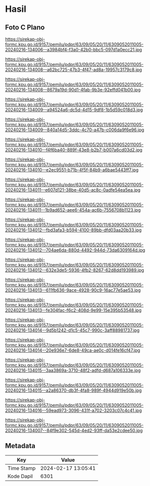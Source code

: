 # Hasil

## Foto C Plano

https://sirekap-obj-formc.kpu.go.id/9157/pemilu/pdpr/63/09/05/20/11/6309052011005-20240216-134006--a3984bf4-f3a0-42b0-bbc5-097d1a0ecc21.jpg

https://sirekap-obj-formc.kpu.go.id/9157/pemilu/pdpr/63/09/05/20/11/6309052011005-20240216-134008--a62bc725-47b3-4f47-ad8a-19957c3179c8.jpg

https://sirekap-obj-formc.kpu.go.id/9157/pemilu/pdpr/63/09/05/20/11/6309052011005-20240216-134008--8679a19d-90d1-4fab-9b3e-92effd041b00.jpg

https://sirekap-obj-formc.kpu.go.id/9157/pemilu/pdpr/63/09/05/20/11/6309052011005-20240216-134009--a94524a6-dc5d-4d15-9df8-1b5d59c018d3.jpg

https://sirekap-obj-formc.kpu.go.id/9157/pemilu/pdpr/63/09/05/20/11/6309052011005-20240216-134009--840a14d5-3ddc-4c70-a47b-c006da9f6e96.jpg

https://sirekap-obj-formc.kpu.go.id/9157/pemilu/pdpr/63/09/05/20/11/6309052011005-20240216-134010--f4f6ba40-889f-43e8-b2b7-b007a6cd03d2.jpg

https://sirekap-obj-formc.kpu.go.id/9157/pemilu/pdpr/63/09/05/20/11/6309052011005-20240216-134010--e2ec9551-b71b-4f5f-84b9-a6bae5443ff7.jpg

https://sirekap-obj-formc.kpu.go.id/9157/pemilu/pdpr/63/09/05/20/11/6309052011005-20240216-134011--e607d121-38be-40d5-ac8c-0adfe54ea5ea.jpg

https://sirekap-obj-formc.kpu.go.id/9157/pemilu/pdpr/63/09/05/20/11/6309052011005-20240216-134011--1b9ad652-aee6-454a-ac6b-7556708b1123.jpg

https://sirekap-obj-formc.kpu.go.id/9157/pemilu/pdpr/63/09/05/20/11/6309052011005-20240216-134012--fbd3afa3-b594-4100-89bb-dfd03aa20b33.jpg

https://sirekap-obj-formc.kpu.go.id/9157/pemilu/pdpr/63/09/05/20/11/6309052011005-20240216-134012--704ae6da-880d-4492-944d-73da6309164d.jpg

https://sirekap-obj-formc.kpu.go.id/9157/pemilu/pdpr/63/09/05/20/11/6309052011005-20240216-134012--632e3de5-5936-4fb2-8267-62d8dd193989.jpg

https://sirekap-obj-formc.kpu.go.id/9157/pemilu/pdpr/63/09/05/20/11/6309052011005-20240216-134013--611fb636-9ace-4928-90c9-16ac77e5ae53.jpg

https://sirekap-obj-formc.kpu.go.id/9157/pemilu/pdpr/63/09/05/20/11/6309052011005-20240216-134013--fe304fac-f6c2-408d-9e99-15e395b53548.jpg

https://sirekap-obj-formc.kpu.go.id/9157/pemilu/pdpr/63/09/05/20/11/6309052011005-20240216-134014--9d5b1242-d1c5-45c7-990c-3aff88981737.jpg

https://sirekap-obj-formc.kpu.go.id/9157/pemilu/pdpr/63/09/05/20/11/6309052011005-20240216-134014--20e936e7-6de8-49ca-ae0c-d014fe16cf47.jpg

https://sirekap-obj-formc.kpu.go.id/9157/pemilu/pdpr/63/09/05/20/11/6309052011005-20240216-134015--3aa3869a-3710-48f2-adfd-d687a106333e.jpg

https://sirekap-obj-formc.kpu.go.id/9157/pemilu/pdpr/63/09/05/20/11/6309052011005-20240216-134015--a2a86370-db3f-4fa8-989f-4944d919e50b.jpg

https://sirekap-obj-formc.kpu.go.id/9157/pemilu/pdpr/63/09/05/20/11/6309052011005-20240216-134016--59ead973-3096-431f-a702-3203c07c4c41.jpg

https://sirekap-obj-formc.kpu.go.id/9157/pemilu/pdpr/63/09/05/20/11/6309052011005-20240216-134007--84f9e302-545d-4ed2-93ff-da53e2cdee50.jpg


## Metadata

| Key        | Value               |
| ---------- | ------------------- |
| Time Stamp | 2024-02-17 13:05:41 |
| Kode Dapil | 6301                |



